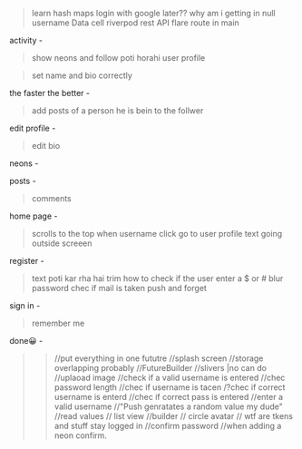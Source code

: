 > learn hash maps
> login with google later??
> why am i getting in null username
> Data cell
> riverpod
> rest API
> flare
> route in main

activity -

> show neons and follow
> poti horahi
> user profile

> set name and bio correctly

the faster the better -

> add posts of a person he is bein to the follwer

edit profile -

> edit bio

neons -

posts -

> comments

home page -

> scrolls to the top
> when username click go to user profile
> text going outside screeen

register -

> text poti kar rha hai
> trim
> how to check if the user enter a $ or #
> blur password
> chec if mail is taken
> push and forget

sign in -

> remember me

done😀 -

> > //put everything in one fututre
> > //splash screen
> > //storage overlapping probably
> > //FutureBuilder
> > //slivers |no can do
> > //uplaoad image
> > //check if a valid username is entered
> > //chec password length
> > //chec if username is tacen
> > /?chec if correct username is enterd
> > //chec if correct pass is entered
> > //enter a valid username
> > //"Push genratates a random value my dude"
> > //read values
> > // list view
> > //builder
> > // circle avatar
> > // wtf are tkens and stuff
> > stay logged in
> > //confirm password
> > //when adding a neon confirm.
